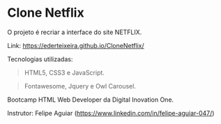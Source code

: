 # Clone Netflix

O projeto é recriar a interface do site NETFLIX.

Link: https://ederteixeira.github.io/CloneNetflix/

Tecnologias utilizadas: 

> HTML5, CSS3 e JavaScript.

> Fontawesome, Jquery e Owl Carousel.

Bootcamp HTML Web Developer da Digital Inovation One.

Instrutor: Felipe Aguiar (https://www.linkedin.com/in/felipe-aguiar-047/)
